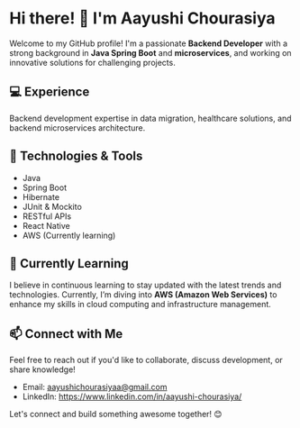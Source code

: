 # Hi there! 👋 I'm Aayushi Chourasiya

Welcome to my GitHub profile! I'm a passionate **Backend Developer** with a strong background in **Java Spring Boot** and **microservices**, and working on innovative solutions for challenging projects. 

## 💻 Experience
Backend development expertise in data migration, healthcare solutions, and backend microservices architecture.

## 🔧 Technologies & Tools
  - Java
  - Spring Boot
  - Hibernate
  - JUnit & Mockito
  - RESTful APIs
  - React Native
  - AWS (Currently learning)

## 🌱 Currently Learning
I believe in continuous learning to stay updated with the latest trends and technologies. Currently, I’m diving into **AWS (Amazon Web Services)** to enhance my skills in cloud computing and infrastructure management.

## 📫 Connect with Me

Feel free to reach out if you'd like to collaborate, discuss development, or share knowledge!  
  - Email: aayushichourasiyaa@gmail.com
  - LinkedIn: https://www.linkedin.com/in/aayushi-chourasiya/

  
Let's connect and build something awesome together! 😊
